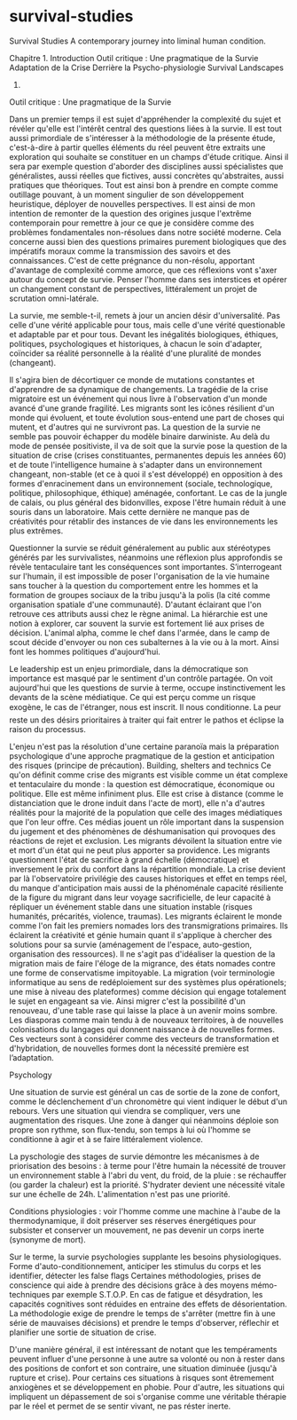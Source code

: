 # survival-studies

Survival Studies
A contemporary journey into liminal human condition.

Chapitre 1.  Introduction
Outil critique : Une pragmatique de la Survie
Adaptation de la Crise
Derrière la Psycho-physiologie
Survival Landscapes

1.
Outil critique : Une pragmatique de la Survie

Dans un premier temps il est sujet d'appréhender la complexité du sujet et révéler qu'elle est l'intérêt central des questions liées à la survie. Il est tout aussi primordiale de s'intéresser à la méthodologie de la présente étude, c'est-à-dire à partir quelles éléments du réel peuvent être extraits une exploration qui souhaite se constituer en un champs d'étude critique. Ainsi il sera par exemple question d'aborder des disciplines aussi spécialistes que généralistes, aussi réelles que fictives, aussi concrètes qu'abstraites, aussi pratiques que théoriques. Tout est ainsi bon à prendre en compte comme outillage pouvant, à un moment singulier de son développement heuristique, déployer de nouvelles perspectives. Il est ainsi de mon intention de remonter de la question des origines jusque l'extrême contemporain pour remettre à jour ce que je considère comme des problèmes fondamentales non-résolues dans notre société moderne. Cela concerne aussi bien des questions primaires purement biologiques que des impératifs moraux comme la transmission des savoirs et des connaissances. C'est de cette prégnance du non-résolu, apportant d'avantage de complexité comme amorce, que ces réflexions vont s'axer autour du concept de survie. Penser l'homme dans ses interstices et opérer un changement constant de perspectives, littéralement un projet de scrutation omni-latérale.

La survie, me semble-t-il, remets à jour un ancien désir d'universalité. Pas celle d'une vérité applicable pour tous, mais celle d'une vérité questionable et adaptable par et pour tous. Devant les inégalités biologiques, éthiques, politiques, psychologiques et historiques, à chacun le soin d'adapter, coïncider sa réalité personnelle à la réalité d'une pluralité de mondes (changeant).

Il s'agira bien de décortiquer ce monde de mutations constantes et d'apprendre de sa dynamique de changements. La tragédie de la crise migratoire est un événement qui nous livre à l'observation d'un monde avancé d'une grande fragilité. Les migrants sont les icônes résilient d'un monde qui évoluent, et toute évolution sous-entend une part de choses qui mutent, et d'autres qui ne survivront pas. La question de la survie ne semble pas pouvoir échapper du modèle binaire darwiniste. Au delà du mode de pensée positiviste, il va de soit que la survie pose la question de la situation de crise (crises constituantes, permanentes depuis les années 60) et de toute l'intelligence humaine à s'adapter dans un environnement changeant, non-stable (et ce à quoi il s'est développé) en  opposition à des formes d'enracinement dans un environnement (sociale, technologique, politique, philosophique, éthique) aménagée, confortant. Le cas de la jungle de calais, ou plus général des bidonvilles, expose l'être humain réduit à une souris dans un laboratoire. Mais cette dernière ne manque pas de créativités pour rétablir des instances de vie dans les environnements les plus extrêmes.

Questionner la survie se réduit généralement au public aux stéréotypes générés par les survivalistes, néanmoins une réflexion plus approfondis se révèle tentaculaire tant les conséquences sont importantes. S’interrogeant sur l'humain, il est impossible de poser l'organisation de la vie humaine sans toucher à la question du comportement entre les hommes et la formation de groupes sociaux de la tribu jusqu'à la polis (la cité comme organisation spatiale d'une communauté). D'autant éclairant que l'on retrouve ces attributs aussi chez le règne animal. La hiérarchie est une notion à explorer, car souvent la survie est fortement lié aux prises de décision. L'animal alpha, comme le chef dans l'armée, dans le camp de scout décide d'envoyer ou non ces subalternes à la vie ou à la mort. Ainsi font les hommes politiques d'aujourd'hui.

Le leadership est un enjeu primordiale, dans la démocratique son importance est masqué par le sentiment d'un contrôle partagée. On voit aujourd'hui que les questions de survie à terme, occupe instinctivement les devants de la scène médiatique. Ce qui est perçu comme un risque exogène, le cas de l'étranger, nous est inscrit. Il nous conditionne. La peur reste un des désirs prioritaires à traiter qui fait entrer le pathos et éclipse la raison du processus.


L'enjeu n'est pas la résolution d'une certaine paranoïa mais la préparation psychologique d'une approche pragmatique de la gestion et anticipation des risques (principe de précaution).
Building, shelters and technics
Ce qu'on définit comme crise des migrants est visible comme un état complexe et tentaculaire du monde : la question est démocratique, économique ou politique. Elle est même infiniment plus. Elle est crise à distance (comme le distanciation que le drone induit dans l'acte de mort), elle n'a d'autres réalités pour la majorité de la population que celle des images médiatiques que l'on leur offre. Ces médias jouent un rôle important dans la suspension du jugement et des phénomènes de déshumanisation qui provoques des réactions de rejet et exclusion. Les migrants dévoilent la situation entre vie et mort d'un état qui ne peut plus apporter sa providence. Les migrants questionnent l'état de sacrifice à grand échelle (démocratique) et inversement le prix du confort dans la répartition mondiale. La crise devient par là l'observatoire privilégie des causes historiques et effet en temps réel, du manque d'anticipation mais aussi de la phénoménale capacité résiliente de la figure du migrant dans leur voyage sacrificielle, de leur capacité à répliquer un événement stable dans une situation instable (risques humanités, précarités, violence, traumas). Les migrants éclairent le monde comme l'on fait les premiers nomades lors des transmigrations primaires. Ils éclairent la créativité et génie humain quant il s'applique à chercher des solutions pour sa survie (aménagement de l'espace, auto-gestion, organisation des ressources). Il ne s'agit pas d'idéaliser la question de la migration mais de faire l'éloge de la migrance, des états nomades contre une forme de conservatisme impitoyable. La migration (voir terminologie informatique au sens de redéploiement sur des systèmes plus opérationels; une mise à niveau des plateformes) comme décision qui engage totalement le sujet en engageant sa vie. Ainsi migrer c'est la possibilité d'un renouveau, d'une table rase qui laisse la place à un avenir moins sombre. Les diasporas comme main tendu à de nouveaux territoires, à de nouvelles colonisations du langages qui donnent naissance à de nouvelles formes. Ces vecteurs sont à considérer comme des vecteurs de transformation et d'hybridation, de nouvelles formes dont la nécessité première est l’adaptation.

Psychology

Une situation de survie est général un cas de sortie de la zone de confort, comme le déclenchement d'un chronomètre qui vient indiquer le début d'un rebours. Vers une situation qui viendra se compliquer, vers une augmentation des risques.  Une zone à danger qui néanmoins déploie son propre son rythme, son flux-tendu, son temps à lui où l'homme se conditionne à agir et à se faire littéralement violence.

La pyschologie des stages de survie démontre les mécanismes à de priorisation des besoins : à terme pour l'être humain la nécessité de trouver un environnement stable à l'abri du vent, du froid, de la pluie : se réchauffer (ou garder la chaleur) est la priorité. S'hydrater devient une nécessité vitale sur une échelle de 24h. L'alimentation n'est pas une priorité.

Conditions physiologies : voir l'homme comme une machine à l'aube de la thermodynamique, il doit préserver ses réserves énergétiques pour subsister et conserver un mouvement, ne pas devenir un corps inerte (synonyme de mort).

Sur le terme, la survie psychologies supplante les besoins physiologiques. Forme d'auto-conditionnement, anticiper les stimulus du corps et les identifier, détecter les false flags
Certaines méthodologies, prises de conscience qui aide à prendre des décisions grâce à des moyens mémo-techniques par exemple S.T.O.P. En cas de fatigue et désydration, les capacités cognitives sont réduides en entraine des effets de désorientation. La méthodologie exige de prendre le temps de s'arrêter (mettre fin à une série de mauvaises décisions) et prendre le temps d'observer, réflechir et planifier une sortie de situation de crise.

D'une manière général, il est intéressant de notant que les tempéraments peuvent influer d'une personne à une autre sa volonté ou non à rester dans des positions de confort et son contraire, une situation diminuée (jusqu'à rupture et crise). Pour certains ces situations à risques sont êtremement anxiogènes et se développement en phobie. Pour d'autre, les situations qui impliquent un dépassement de soi s'organise comme une véritable thérapie par le réel et permet de se sentir vivant, ne pas réster inerte.
